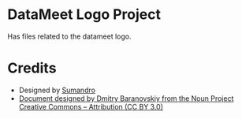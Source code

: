 DataMeet Logo Project
====

Has files related to the datameet logo.

Credits
=======
- Designed by [Sumandro](http://ajantriks.net/)
- [Document designed by Dmitry Baranovskiy from the Noun Project Creative Commons – Attribution (CC BY 3.0)](http://thenounproject.com/term/document/5034/)

